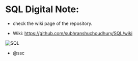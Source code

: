 # SQL Digital Note:

- check the wiki page of the repository.

- Wiki: https://github.com/subhranshuchoudhury/SQL/wiki

![SQL](https://user-images.githubusercontent.com/63858190/150373304-f7ba39c1-277c-4d36-925f-94a16a53d6a7.png)

- @ssc
